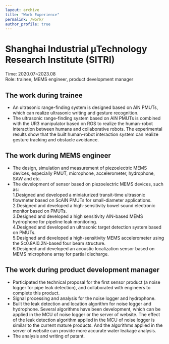 ```yaml
---
layout: archive
title: "Work Experience"
permalink: /work/
author_profile: true
---
```


Shanghai Industrial μTechnology Research Institute (SITRI) 
======
Time: 2020.07~2023.08<br/>
Role: trainee, MEMS engineer, product development manager<br/>

The work during trainee
-----
* An ultrasonic range-finding system is designed based on AlN PMUTs, which can realize ultrasonic writing and gesture recognition.<br/>
* The ultrasonic range-finding system based on AlN PMUTs is combined with the UR3 manipulator based on ROS to realize the human-robot interaction between humans and collaborative robots. The experimental results show that the built human-robot interaction system can realize gesture tracking and obstacle avoidance.<br/>

The work during MEMS engineer
-----
* The design, simulation and measurement of piezoelectric MEMS devices, especially PMUT, microphone, accelerometer, hydrophone, SAW and etc.<br/>
* The development of sensor based on piezoelectric MEMS devices, such as:<br/>
1.Designed and developed a miniaturized transit-time ultrasonic flowmeter based on ScAlN PMUTs for small-diameter applications.<br/>
2.Designed and developed a high-sensitivity bowel sound electronic monitor based on PMUTs.<br/>
3.Designed and developed a high sensitivity AlN-based MEMS hydrophone for pipeline leak monitoring.<br/>
4.Designed and developed an ultrasonic target detection system based on PMUTs.<br/>
5.Designed and developed a high-sensitivity MEMS accelerometer using the Sc0.8Al0.2N-based four beam structure.<br/>
6.Designed and developed an acoustic localization sensor based on MEMS microphone array for partial discharge.<br/>

The work during product development manager
-----
* Participated the technical proposal for the first sensor product (a noise logger for pipe leak detection), and collaborated with engineers to complete this product.<br/>
* Signal processing and analysis for the noise logger and hydrophone.<br/>
* Built the leak detection and location algorithm for noise logger and hydrophone. Several algorithms have been development, which can be applied in the MCU of noise logger or the server of website. The effect of the leak detection algorithm applied in the MCU of noise logger is similar to the current mature products. And the algorithms applied in the server of website can provide more accurate water leakage analysis.<br/>
* The analysis and writing of patant.<br/>
